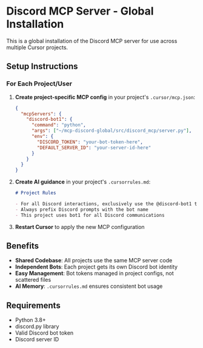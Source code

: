 # Discord MCP Server - Global Installation

This is a global installation of the Discord MCP server for use across multiple Cursor projects.

## Setup Instructions

### For Each Project/User

1. **Create project-specific MCP config** in your project's `.cursor/mcp.json`:
   ```json
   {
     "mcpServers": {
       "discord-bot1": {
         "command": "python",
         "args": ["~/mcp-discord-global/src/discord_mcp/server.py"],
         "env": {
           "DISCORD_TOKEN": "your-bot-token-here",
           "DEFAULT_SERVER_ID": "your-server-id-here"
         }
       }
     }
   }
   ```

2. **Create AI guidance** in your project's `.cursorrules.md`:
   ```markdown
   # Project Rules
   
   - For all Discord interactions, exclusively use the @discord-bot1 tool
   - Always prefix Discord prompts with the bot name
   - This project uses bot1 for all Discord communications
   ```

3. **Restart Cursor** to apply the new MCP configuration

## Benefits

- **Shared Codebase**: All projects use the same MCP server code
- **Independent Bots**: Each project gets its own Discord bot identity
- **Easy Management**: Bot tokens managed in project configs, not scattered files
- **AI Memory**: `.cursorrules.md` ensures consistent bot usage

## Requirements

- Python 3.8+
- discord.py library
- Valid Discord bot token
- Discord server ID
